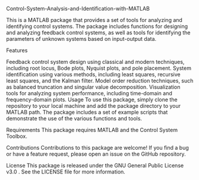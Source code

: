 Control-System-Analysis-and-Identification-with-MATLAB

This is a MATLAB package that provides a set of tools for analyzing and identifying control systems. The package includes functions for designing and analyzing feedback control systems, as well as tools for identifying the parameters of unknown systems based on input-output data.

Features

Feedback control system design using classical and modern techniques, including root locus, Bode plots, Nyquist plots, and pole placement.
System identification using various methods, including least squares, recursive least squares, and the Kalman filter.
Model order reduction techniques, such as balanced truncation and singular value decomposition.
Visualization tools for analyzing system performance, including time-domain and frequency-domain plots.
Usage
To use this package, simply clone the repository to your local machine and add the package directory to your MATLAB path. The package includes a set of example scripts that demonstrate the use of the various functions and tools.

Requirements
This package requires MATLAB and the Control System Toolbox.

Contributions
Contributions to this package are welcome! If you find a bug or have a feature request, please open an issue on the GitHub repository.

License
This package is released under the GNU General Public License v3.0 . See the LICENSE file for more information.
